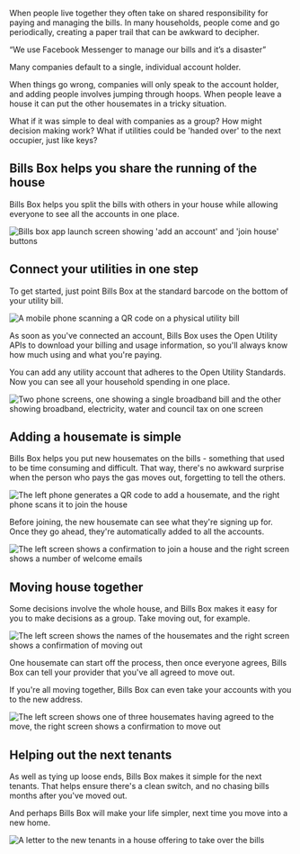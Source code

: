 
When people live together they often take on shared responsibility for paying and managing the bills. In many households, people come and go periodically, creating a paper trail that can be awkward to decipher.

“We use Facebook Messenger to manage our bills and it’s a disaster”

Many companies default to a single, individual account holder.

When things go wrong, companies will only speak to the account holder, and adding people involves jumping through hoops. When people leave a house it can put the other housemates in a tricky situation.

What if it was simple to deal with companies as a group? How might decision making work? What if utilities could be 'handed over' to the next occupier, just like keys?


## Bills Box helps you share the running of the house

Bills Box helps you split the bills with others in your house while allowing everyone to see all the accounts in one place.

![Bills box app launch screen showing 'add an account' and 'join house' buttons](https://s3-eu-west-1.amazonaws.com/projectsbyif.com/longform/openapis.projectsbyif.com/bills-box-v3-1.png)


## Connect your utilities in one step

To get started, just point Bills Box at the standard barcode on the bottom of your utility bill.

![A mobile phone scanning a QR code on a physical utility bill](https://s3-eu-west-1.amazonaws.com/projectsbyif.com/longform/openapis.projectsbyif.com/bills-box-v3-2.png)

As soon as you've connected an account, Bills Box uses the Open Utility APIs to download your billing and usage information, so you'll always know how much using and what you're paying.

You can add any utility account that adheres to the Open Utility Standards. Now you can see all your household spending in one place.

![Two phone screens, one showing a single broadband bill and the other showing broadband, electricity, water and council tax on one screen](https://s3-eu-west-1.amazonaws.com/projectsbyif.com/longform/openapis.projectsbyif.com/bills-box-v3-3.png)


## Adding a housemate is simple

Bills Box helps you put new housemates on the bills - something that used to be time consuming and difficult. That way, there's no awkward surprise when the person who pays the gas moves out, forgetting to tell the others.

![The left phone generates a QR code to add a housemate, and the right phone scans it to join the house](https://s3-eu-west-1.amazonaws.com/projectsbyif.com/longform/openapis.projectsbyif.com/bills-box-v3-4.png)

Before joining, the new housemate can see what they're signing up for. Once they go ahead, they're automatically added to all the accounts.

![The left screen shows a confirmation to join a house and the right screen shows a number of welcome emails](https://s3-eu-west-1.amazonaws.com/projectsbyif.com/longform/openapis.projectsbyif.com/bills-box-v3-5.png)


## Moving house together

Some decisions involve the whole house, and Bills Box makes it easy for you to make decisions as a group. Take moving out, for example.

![The left screen shows the names of the housemates and the right screen shows a confirmation of moving out](https://s3-eu-west-1.amazonaws.com/projectsbyif.com/longform/openapis.projectsbyif.com/bills-box-v3-6.png)

One housemate can start off the process, then once everyone agrees, Bills Box can tell your provider that you've all agreed to move out.

If you're all moving together, Bills Box can even take your accounts with you to the new address.

![The left screen shows one of three housemates having agreed to the move, the right screen shows a confirmation to move out](https://s3-eu-west-1.amazonaws.com/projectsbyif.com/longform/openapis.projectsbyif.com/bills-box-v3-7.png)

## Helping out the next tenants

As well as tying up loose ends, Bills Box makes it simple for the next tenants. That helps ensure there's a clean switch, and no chasing bills months after you've moved out.

And perhaps Bills Box will make your life simpler, next time you move into a new home.

![A letter to the new tenants in a house offering to take over the bills](https://s3-eu-west-1.amazonaws.com/projectsbyif.com/longform/openapis.projectsbyif.com/new-tenants-letter-1.png)
